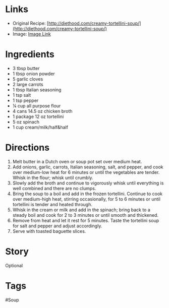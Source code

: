# Links
* Original Recipe: [http://diethood.com/creamy-tortellini-soup/](http://diethood.com/creamy-tortellini-soup/)
* Image: [Image Link](https://photos.google.com/share/AF1QipOJE74onaEpmZ7Frb8ECRZy8ZsM2Y4rInvqpsRxMjzu3TZesTQQ5CLolJPADUcQPg/photo/AF1QipNxaHU277YXZZF5kMrDTLwajQOIryhgxSpN9XtV?key=TXRaT2NiWHllSUQxRUFKa0xHMDFrX19IZFkzVER3)
# Ingredients
- 3 tbsp butter
- 1 tbsp onion powder
- 5 garlic cloves
- 2 large carrots
- 1 tbsp Italian seasoning
- 1 tsp salt
- 1 tsp pepper
- ¼ cup all purpose flour
- 4 cans 14.5 oz chicken broth
- 1 package 12 oz tortellini
- 5 oz spinach
- 1 cup cream/milk/half&half
# Directions
1. Melt butter in a Dutch oven or soup pot set over medium heat.
2. Add onions, garlic, carrots, Italian seasoning, salt, and pepper, and cook over medium-low heat for 6 minutes or until the vegetables are tender. Whisk in the flour; whisk until crumbly.
3. Slowly add the broth and continue to vigorously whisk until everything is well combined and there are no clumps.
4. Bring the soup to a boil and add in the frozen tortellini. Continue to cook over medium-high heat, stirring occasionally, for 5 to 6 minutes or until tortellini is tender and heated through.
5. Whisk in the cream or milk and add in the spinach; bring back to a steady boil and cook for 2 to 3 minutes or until smooth and thickened.
6. Remove from heat and let it rest for 5 minutes. Taste the tortellini soup for salt and pepper and adjust accordingly.
7. Serve with toasted baguette slices.
# Story
Optional
# Tags
#Soup 